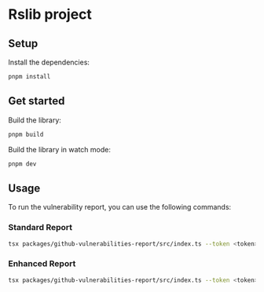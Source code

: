 # Rslib project

## Setup

Install the dependencies:

```bash
pnpm install
```

## Get started

Build the library:

```bash
pnpm build
```

Build the library in watch mode:

```bash
pnpm dev
```

## Usage

To run the vulnerability report, you can use the following commands:

### Standard Report

```bash
tsx packages/github-vulnerabilities-report/src/index.ts --token <token> --org <org> --team <team>
```

### Enhanced Report

```bash
tsx packages/github-vulnerabilities-report/src/index.ts --token <token> --org <org> --team <team> --report enhanced
```
